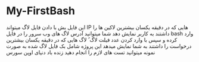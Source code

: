 # My-FirstBash
این فایل بش با دادن فایل لاگ میتواند IP هایی که در دقیقه یکسان بیشترین لاکین ها را داشتند به کاربر نمایش دهد
شما میتوانید آدرس لاگ های وب سرور را در فایل bash وارد کرده و سپس با وارد کردن عدد فیلت لاگ ُ لاگ هایی که در دقیقه یکسان بیشترین درخواست را داشتند به شما نمایش میدهد
این پروژه شامل بک فایل لاگ شده به صورت نمونه میتوانید تست های لازم را انجام دهید
زنده باد دنیای اوپن سورس
